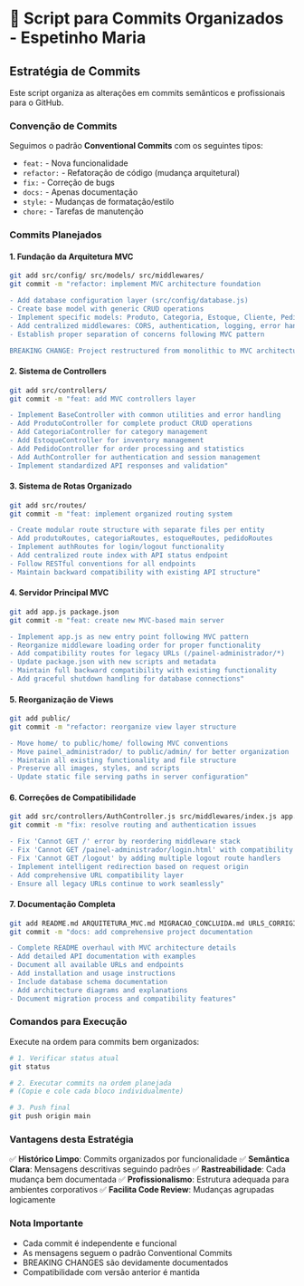 # 🚀 Script para Commits Organizados - Espetinho Maria

## Estratégia de Commits

Este script organiza as alterações em commits semânticos e profissionais para o GitHub.

### Convenção de Commits
Seguimos o padrão **Conventional Commits** com os seguintes tipos:

- `feat:` - Nova funcionalidade
- `refactor:` - Refatoração de código (mudança arquitetural)
- `fix:` - Correção de bugs
- `docs:` - Apenas documentação
- `style:` - Mudanças de formatação/estilo
- `chore:` - Tarefas de manutenção

### Commits Planejados

#### 1. Fundação da Arquitetura MVC
```bash
git add src/config/ src/models/ src/middlewares/
git commit -m "refactor: implement MVC architecture foundation

- Add database configuration layer (src/config/database.js)
- Create base model with generic CRUD operations
- Implement specific models: Produto, Categoria, Estoque, Cliente, Pedido
- Add centralized middlewares: CORS, authentication, logging, error handling
- Establish proper separation of concerns following MVC pattern

BREAKING CHANGE: Project restructured from monolithic to MVC architecture"
```

#### 2. Sistema de Controllers
```bash
git add src/controllers/
git commit -m "feat: add MVC controllers layer

- Implement BaseController with common utilities and error handling
- Add ProdutoController for complete product CRUD operations
- Add CategoriaController for category management
- Add EstoqueController for inventory management
- Add PedidoController for order processing and statistics
- Add AuthController for authentication and session management
- Implement standardized API responses and validation"
```

#### 3. Sistema de Rotas Organizado
```bash
git add src/routes/
git commit -m "feat: implement organized routing system

- Create modular route structure with separate files per entity
- Add produtoRoutes, categoriaRoutes, estoqueRoutes, pedidoRoutes
- Implement authRoutes for login/logout functionality
- Add centralized route index with API status endpoint
- Follow RESTful conventions for all endpoints
- Maintain backward compatibility with existing API structure"
```

#### 4. Servidor Principal MVC
```bash
git add app.js package.json
git commit -m "feat: create new MVC-based main server

- Implement app.js as new entry point following MVC pattern
- Reorganize middleware loading order for proper functionality
- Add compatibility routes for legacy URLs (/painel-administrador/*)
- Update package.json with new scripts and metadata
- Maintain full backward compatibility with existing functionality
- Add graceful shutdown handling for database connections"
```

#### 5. Reorganização de Views
```bash
git add public/
git commit -m "refactor: reorganize view layer structure

- Move home/ to public/home/ following MVC conventions
- Move painel_administrador/ to public/admin/ for better organization
- Maintain all existing functionality and file structure
- Preserve all images, styles, and scripts
- Update static file serving paths in server configuration"
```

#### 6. Correções de Compatibilidade
```bash
git add src/controllers/AuthController.js src/middlewares/index.js app.js
git commit -m "fix: resolve routing and authentication issues

- Fix 'Cannot GET /' error by reordering middleware stack
- Fix 'Cannot GET /painel-administrador/login.html' with compatibility routes
- Fix 'Cannot GET /logout' by adding multiple logout route handlers
- Implement intelligent redirection based on request origin
- Add comprehensive URL compatibility layer
- Ensure all legacy URLs continue to work seamlessly"
```

#### 7. Documentação Completa
```bash
git add README.md ARQUITETURA_MVC.md MIGRACAO_CONCLUIDA.md URLS_CORRIGIDAS.md
git commit -m "docs: add comprehensive project documentation

- Complete README overhaul with MVC architecture details
- Add detailed API documentation with examples
- Document all available URLs and endpoints
- Add installation and usage instructions
- Include database schema documentation
- Add architecture diagrams and explanations
- Document migration process and compatibility features"
```

### Comandos para Execução

Execute na ordem para commits bem organizados:

```bash
# 1. Verificar status atual
git status

# 2. Executar commits na ordem planejada
# (Copie e cole cada bloco individualmente)

# 3. Push final
git push origin main
```

### Vantagens desta Estratégia

✅ **Histórico Limpo**: Commits organizados por funcionalidade
✅ **Semântica Clara**: Mensagens descritivas seguindo padrões
✅ **Rastreabilidade**: Cada mudança bem documentada
✅ **Profissionalismo**: Estrutura adequada para ambientes corporativos
✅ **Facilita Code Review**: Mudanças agrupadas logicamente

### Nota Importante

- Cada commit é independente e funcional
- As mensagens seguem o padrão Conventional Commits
- BREAKING CHANGES são devidamente documentados
- Compatibilidade com versão anterior é mantida
